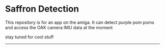 # Saffron Detection

This repository is for an app on the amiga. It can detect purple pom poms and access the OAK camera IMU data at the moment

stay tuned for cool stuff


---
